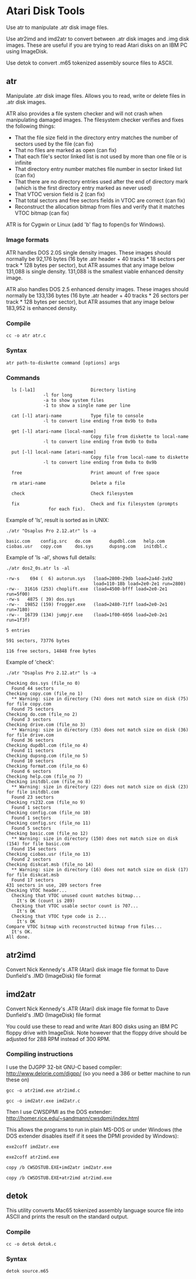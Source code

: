 # Atari Disk Tools

Use atr to manipulate .atr disk image files.

Use atr2imd and imd2atr to convert between .atr disk images and .img disk
images.  These are useful if you are trying to read Atari disks on an IBM PC
using ImageDisk.

Use detok to convert .m65 tokenized assembly source files to ASCII.

## atr

Manipulate .atr disk image files.  Allows you to read, write or
delete files in .atr disk images.

ATR also provides a file system checker and will not crash when manipulating
damaged images.  The filesystem checker verifies and fixes the following
things:

* That the file size field in the directory entry matches the number of sectors used by the file (can fix)
* That no files are marked as open (can fix)
* That each file's sector linked list is not used by more than one file or is infinite
* That directory entry number matches file number in sector linked list (can fix)
* That there are no directory entries used after the end of directory mark (which is the first directory entry marked as never used)
* That VTOC version field is 2 (can fix)
* That total sectors and free sectors fields in VTOC are correct (can fix)
* Reconstruct the allocation bitmap from files and verify that it matches VTOC bitmap (can fix)


ATR is for Cygwin or Linux (add 'b' flag to fopen()s for Windows).

### Image formats

ATR handles DOS 2.0S single density images.  These images should normally be
92,176 bytes (16 byte .atr header + 40 tracks * 18 sectors per track * 128
bytes per sector), but ATR assumes that any image below 131,088 is single
density.  131,088 is the smallest viable enhanced density image.

ATR also handles DOS 2.5 enhanced density images.  These images should
normally be 133,136 bytes (16 byte .atr header + 40 tracks * 26 sectors per
track * 128 bytes per sector), but ATR assumes that any image below 183,952
is enhanced density.

### Compile

	cc -o atr atr.c

### Syntax

	atr path-to-diskette command [options] args

### Commands

      ls [-la1]                     Directory listing
                  -l for long
                  -a to show system files
                  -1 to show a single name per line

      cat [-l] atari-name           Type file to console
                  -l to convert line ending from 0x9b to 0x0a

      get [-l] atari-name [local-name]
                                    Copy file from diskette to local-name
                  -l to convert line ending from 0x9b to 0x0a

      put [-l] local-name [atari-name]
                                    Copy file from local-name to diskette
                  -l to convert line ending from 0x0a to 0x9b

      free                          Print amount of free space

      rm atari-name                 Delete a file

      check                         Check filesystem

      fix                           Check and fix filesystem (prompts
				    for each fix).


Example of 'ls', result is sorted as in UNIX:

	./atr "Osaplus Pro 2.12.atr" ls -a

	basic.com    config.src   do.com       dupdbl.com   help.com                  
	ciobas.usr   copy.com     dos.sys      dupsng.com   initdbl.c

Example of 'ls -al', shows full details:

	./atr dos2_0s.atr ls -al

	-rw-s    694 (  6) autorun.sys   (load=2800-29db load=2a4d-2a92 
	                                 load=110-18b load=2e0-2e1 run=2800)
	-rw--  31616 (253) choplift.exe  (load=4500-bfff load=2e0-2e1 run=5f00)
	-rw-s   4875 ( 39) dos.sys      
	-rw--  19852 (159) frogger.exe   (load=2480-71ff load=2e0-2e1 run=7180)
	-rw--  16739 (134) jumpjr.exe    (load=1f00-6056 load=2e0-2e1 run=1f3f)

	5 entries

	591 sectors, 73776 bytes

	116 free sectors, 14848 free bytes

Example of 'check':

	./atr "Osaplus Pro 2.12.atr" ls -a

	Checking dos.sys (file_no 0)
	  Found 44 sectors
	Checking copy.com (file_no 1)
	  ** Warning: size in directory (74) does not match size on disk (75) for file copy.com
	  Found 75 sectors
	Checking do.com (file_no 2)
	  Found 3 sectors
	Checking drive.com (file_no 3)
	  ** Warning: size in directory (35) does not match size on disk (36) for file drive.com
	  Found 36 sectors
	Checking dupdbl.com (file_no 4)
	  Found 11 sectors
	Checking dupsng.com (file_no 5)
	  Found 10 sectors
	Checking format.com (file_no 6)
	  Found 6 sectors
	Checking help.com (file_no 7)
	Checking initdbl.com (file_no 8)
	  ** Warning: size in directory (22) does not match size on disk (23) for file initdbl.com
	  Found 23 sectors
	Checking rs232.com (file_no 9)
	  Found 1 sectors
	Checking config.com (file_no 10)
	  Found 1 sectors
	Checking config.src (file_no 11)
	  Found 5 sectors
	Checking basic.com (file_no 12)
	  ** Warning: size in directory (150) does not match size on disk (154) for file basic.com
	  Found 154 sectors
	Checking ciobas.usr (file_no 13)
	  Found 2 sectors
	Checking diskcat.msb (file_no 14)
	  ** Warning: size in directory (16) does not match size on disk (17) for file diskcat.msb
	  Found 17 sectors
	431 sectors in use, 289 sectors free
	Checking VTOC header...
	  Checking that VTOC unused count matches bitmap...
	    It's OK (count is 289)
	  Checking that VTOC usable sector count is 707...
	    It's OK
	  Checking that VTOC type code is 2...
	    It's OK
	Compare VTOC bitmap with reconstructed bitmap from files...
	  It's OK.
	All done.

## atr2imd

Convert Nick Kennedy's .ATR (Atari) disk image file format to
Dave Dunfield's .IMD (ImageDisk) file format


## imd2atr

Convert Nick Kennedy's .ATR (Atari) disk image file format to
Dave Dunfield's .IMD (ImageDisk) file format


You could use these to read and write Atari 800 disks using an IBM PC floppy
drive with ImageDisk.  Note however that the floppy drive should be adjusted
for 288 RPM instead of 300 RPM.


### Compiling instructions

I use the DJGPP 32-bit GNU-C based compiler: http://www.delorie.com/djgpp/
(so you need a 386 or better machine to run these on)

	gcc -o atr2imd.exe atr2imd.c

	gcc -o imd2atr.exe imd2atr.c

Then I use CWSDPMI as the DOS extender: http://homer.rice.edu/~sandmann/cwsdpmi/index.html

This allows the programs to run in plain MS-DOS or under Windows (the DOS
extender disables itself if it sees the DPMI provided by Windows):

	exe2coff imd2atr.exe

	exe2coff atr2imd.exe

	copy /b CWSDSTUB.EXE+imd2atr imd2atr.exe

	copy /b CWSDSTUB.EXE+atr2imd atr2imd.exe

## detok

This utility converts Mac65 tokenized assembly language source file into
ASCII and prints the result on the standard output.


### Compile

	cc -o detok detok.c

### Syntax

	detok source.m65

